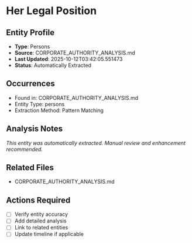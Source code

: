 # Her Legal Position

## Entity Profile
- **Type**: Persons
- **Source**: CORPORATE_AUTHORITY_ANALYSIS.md
- **Last Updated**: 2025-10-12T03:42:05.551473
- **Status**: Automatically Extracted

## Occurrences
- Found in: CORPORATE_AUTHORITY_ANALYSIS.md
- Entity Type: persons
- Extraction Method: Pattern Matching

## Analysis Notes
*This entity was automatically extracted. Manual review and enhancement recommended.*

## Related Files
- CORPORATE_AUTHORITY_ANALYSIS.md

## Actions Required
- [ ] Verify entity accuracy
- [ ] Add detailed analysis
- [ ] Link to related entities
- [ ] Update timeline if applicable
